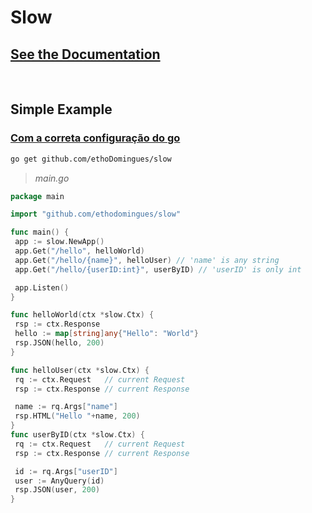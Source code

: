 # Slow

## [See the Documentation]("/ethoDomingues/slow/blob/main/doc.md")

<br>

## Simple Example

### [Com a correta configuração do go](https://go.dev/doc/install)

```sh
go get github.com/ethoDomingues/slow
```

> _main.go_

```go
package main

import "github.com/ethodomingues/slow"

func main() {
 app := slow.NewApp()
 app.Get("/hello", helloWorld)
 app.Get("/hello/{name}", helloUser) // 'name' is any string
 app.Get("/hello/{userID:int}", userByID) // 'userID' is only int

 app.Listen()
}

func helloWorld(ctx *slow.Ctx) {
 rsp := ctx.Response
 hello := map[string]any{"Hello": "World"}
 rsp.JSON(hello, 200)
}

func helloUser(ctx *slow.Ctx) {
 rq := ctx.Request   // current Request
 rsp := ctx.Response // current Response

 name := rq.Args["name"]
 rsp.HTML("Hello "+name, 200)
}
func userByID(ctx *slow.Ctx) {
 rq := ctx.Request   // current Request
 rsp := ctx.Response // current Response

 id := rq.Args["userID"]
 user := AnyQuery(id)
 rsp.JSON(user, 200)
}
```
